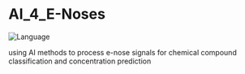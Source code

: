 # AI_4_E-Noses

![Language](https://img.shields.io/badge/language-MATLAB-orange)

using AI methods to process e-nose signals for chemical compound classification and concentration prediction
